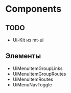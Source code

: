 # Components

## TODO

- Ui-Kit из mt-ui

## Элементы

- UiMenuItemGroupLinks
- UiMenuItemGroupRoutes
- UiMenuItemRoutes
- UiMenuNavToggle
